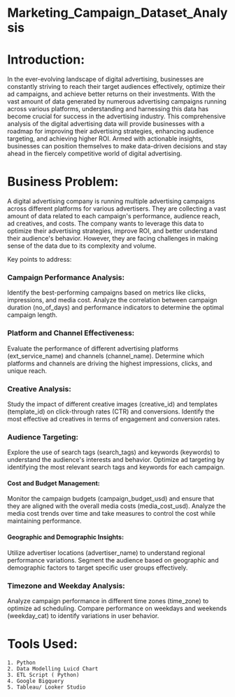 # Marketing_Campaign_Dataset_Analysis
# Introduction:
In the ever-evolving landscape of digital advertising, businesses are constantly striving to reach their target audiences effectively, optimize their ad campaigns, and achieve better returns on their investments. With the vast amount of data generated by numerous advertising campaigns running across various platforms, understanding and harnessing this data has become crucial for success in the advertising industry.
This comprehensive analysis of the digital advertising data will provide businesses with a roadmap for improving their advertising strategies, enhancing audience targeting, and achieving higher ROI. Armed with actionable insights, businesses can position themselves to make data-driven decisions and stay ahead in the fiercely competitive world of digital advertising.

# Business Problem:
A digital advertising company is running multiple advertising campaigns across different platforms for various advertisers. They are collecting a vast amount of data related to each campaign's performance, audience reach, ad creatives, and costs. The company wants to leverage this data to optimize their advertising strategies, improve ROI, and better understand their audience's behavior. However, they are facing challenges in making sense of the data due to its complexity and volume.

Key points to address:

### Campaign Performance Analysis:

Identify the best-performing campaigns based on metrics like clicks, impressions, and media cost.
Analyze the correlation between campaign duration (no_of_days) and performance indicators to determine the optimal campaign length.

### Platform and Channel Effectiveness:
Evaluate the performance of different advertising platforms (ext_service_name) and channels (channel_name).
Determine which platforms and channels are driving the highest impressions, clicks, and unique reach.

### Creative Analysis:
Study the impact of different creative images (creative_id) and templates (template_id) on click-through rates (CTR) and conversions.
Identify the most effective ad creatives in terms of engagement and conversion rates.

### Audience Targeting:
Explore the use of search tags (search_tags) and keywords (keywords) to understand the audience's interests and behavior.
Optimize ad targeting by identifying the most relevant search tags and keywords for each campaign.

#### Cost and Budget Management:
Monitor the campaign budgets (campaign_budget_usd) and ensure that they are aligned with the overall media costs (media_cost_usd).
Analyze the media cost trends over time and take measures to control the cost while maintaining performance.

#### Geographic and Demographic Insights:
Utilize advertiser locations (advertiser_name) to understand regional performance variations.
Segment the audience based on geographic and demographic factors to target specific user groups effectively.

### Timezone and Weekday Analysis:
Analyze campaign performance in different time zones (time_zone) to optimize ad scheduling.
Compare performance on weekdays and weekends (weekday_cat) to identify variations in user behavior.


# Tools Used:
    1. Python
    2. Data Modelling Luicd Chart
    3. ETL Script ( Python)
    4. Google Bigquery
    5. Tableau/ Looker Studio
